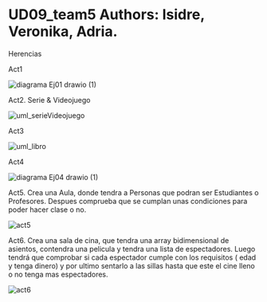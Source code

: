 # UD09_team5  Authors: Isidre, Veronika, Adria.
Herencias

Act1

![diagrama Ej01 drawio (1)](https://user-images.githubusercontent.com/103040138/163668057-c2272b35-f635-48fb-8fc2-e07edf26bbf6.png)


Act2. Serie & Videojuego

![uml_serieVideojuego](https://user-images.githubusercontent.com/89861246/163683666-747cf998-9edb-45a0-be1e-f5c181afe960.PNG)

Act3

![uml_libro](https://user-images.githubusercontent.com/89861246/163630471-cc3c5fec-0322-40d3-8f7c-52e7bce06d75.png)

Act4

![diagrama Ej04 drawio (1)](https://user-images.githubusercontent.com/103040138/163668839-65dced53-741e-46ef-a045-7c94fba38a8c.png)

Act5. Crea una Aula, donde tendra a Personas que podran ser Estudiantes o Profesores. Despues comprueba que se cumplan unas condiciones para poder hacer clase o no.

![act5](https://user-images.githubusercontent.com/9555509/163565202-5bc0fe49-4e18-4559-b501-9c029bbbd520.png)

Act6. Crea una sala de cina, que tendra una array bidimensional de asientos, contendra una pelicula y tendra una lista de espectadores.
Luego tendrá que comprobar si cada espectador cumple con los requisitos ( edad y tenga dinero) y por ultimo sentarlo a las sillas hasta que este el cine lleno o no tenga mas espectadores.

![act6](https://user-images.githubusercontent.com/9555509/163720865-4fa94747-bc50-4e04-a752-283b93eeece3.png)


